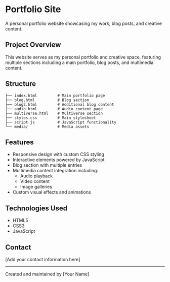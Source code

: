 # Portfolio Site

A personal portfolio website showcasing my work, blog posts, and creative content.

## Project Overview

This website serves as my personal portfolio and creative space, featuring multiple sections including a main portfolio, blog posts, and multimedia content.

## Structure

```
├── index.html         # Main portfolio page
├── blog.html          # Blog section
├── blog2.html         # Additional blog content
├── audio.html         # Audio content page
├── multiverse.html    # Multiverse section
├── styles.css         # Main stylesheet
├── script.js          # JavaScript functionality
└── media/             # Media assets
```

## Features

- Responsive design with custom CSS styling
- Interactive elements powered by JavaScript
- Blog section with multiple entries
- Multimedia content integration including:
  - Audio playback
  - Video content
  - Image galleries
- Custom visual effects and animations

## Technologies Used

- HTML5
- CSS3
- JavaScript


## Contact

[Add your contact information here]

---

Created and maintained by [Your Name]
